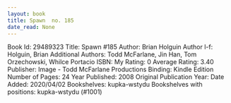 ```yaml
---
layout: book
title: Spawn  no. 185
date_read: None
---
```


Book Id: 29489323
Title: Spawn #185
Author: Brian Holguin
Author l-f: Holguin, Brian
Additional Authors: Todd McFarlane, Jin Han, Tom Orzechowski, Whilce Portacio
ISBN: 
My Rating: 0
Average Rating: 3.40
Publisher: Image - Todd McFarlane Productions
Binding: Kindle Edition
Number of Pages: 24
Year Published: 2008
Original Publication Year: 
Date Added: 2020/04/02
Bookshelves: kupka-wstydu
Bookshelves with positions: kupka-wstydu (#1001)

